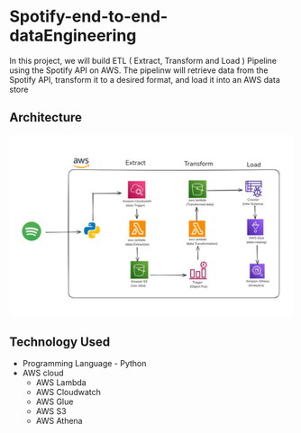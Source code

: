 # Spotify-end-to-end-dataEngineering
In this project, we will build ETL ( Extract, Transform and Load ) Pipeline using the Spotify API on AWS. The pipelinw will retrieve data from the Spotify API, transform it to a desired format, and load it into an AWS data store 

## Architecture
![Alt text](https://github.com/Nayak009/Spotify-end-to-end-dataEngineering/blob/main/spotify_architecture.JPG)

## Technology Used
* Programming Language - Python
* AWS cloud 
  * AWS Lambda
  * AWS Cloudwatch
  * AWS Glue
  * AWS S3
  * AWS Athena
